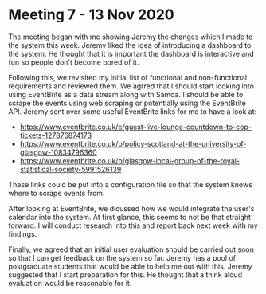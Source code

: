 # Meeting 7 - 13 Nov 2020

The meeting began with me showing Jeremy the changes which I made to the system this week. Jeremy liked the idea of introducing a dashboard to the system. He thought that it is important the dashboard is interactive and fun so people don't become bored of it.

Following this, we revisited my initial list of functional and non-functional requirements and reviewed them. We agrred that I should start looking into using EventBrite as a data stream along with Samoa. I should be able to scrape the events using web scraping or potentially using the EventBrite API. Jeremy sent over some useful EventBrite links for me to have a look at:

- https://www.eventbrite.co.uk/e/guest-live-lounge-countdown-to-cop-tickets-127876874173
- https://www.eventbrite.co.uk/o/policy-scotland-at-the-university-of-glasgow-10834796360
- https://www.eventbrite.co.uk/o/glasgow-local-group-of-the-royal-statistical-society-5991526139

These links could be put into a configuration file so that the system knows where to scrape events from.

After looking at EventBrite, we dicussed how we would integrate the user's calendar into the system. At first glance, this seems to not be that straight forward. I will conduct research into this and report back next week with my findings.

Finally, we agreed that an initial user evaluation should be carried out soon so that I can get feedback on the system so far. Jeremy has a pool of postgraduate students that would be able to help me out with this. Jeremy suggested that I start preparation for this. He thought that a think aloud evaluation would be reasonable for it.
